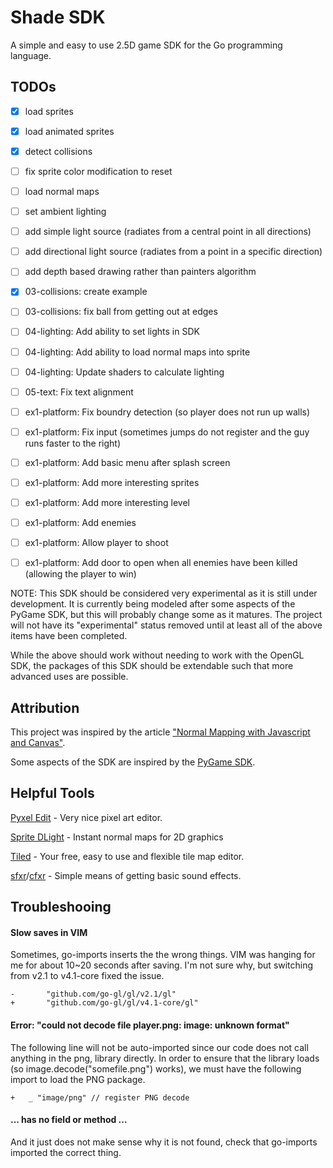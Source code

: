 Shade SDK
=========

A simple and easy to use 2.5D game SDK for the Go programming language.

TODOs 
-----

- [x] load sprites
- [x] load animated sprites
- [x] detect collisions
- [ ] fix sprite color modification to reset
- [ ] load normal maps
- [ ] set ambient lighting
- [ ] add simple light source (radiates from a central point in all directions)
- [ ] add directional light source (radiates from a point in a specific direction)
- [ ] add depth based drawing rather than painters algorithm
- [x] 03-collisions: create example
- [ ] 03-collisions: fix ball from getting out at edges
- [ ] 04-lighting: Add ability to set lights in SDK
- [ ] 04-lighting: Add ability to load normal maps into sprite
- [ ] 04-lighting: Update shaders to calculate lighting
- [ ] 05-text: Fix text alignment
- [ ] ex1-platform: Fix boundry detection (so player does not run up walls)
- [ ] ex1-platform: Fix input (sometimes jumps do not register and the guy runs faster to the right)
- [ ] ex1-platform: Add basic menu after splash screen
- [ ] ex1-platform: Add more interesting sprites
- [ ] ex1-platform: Add more interesting level
- [ ] ex1-platform: Add enemies
- [ ] ex1-platform: Allow player to shoot
- [ ] ex1-platform: Add door to open when all enemies have been killed (allowing the player to win)


NOTE: This SDK should be considered very experimental as it is still under development.  It is currently being modeled after some aspects of the PyGame SDK, but this will probably change some as it matures.  The project will not have its "experimental" status removed until at least all of the above items have been completed.

While the above should work without needing to work with the OpenGL SDK, the packages of this SDK should be extendable such that more advanced uses are possible.


Attribution
-----------

This project was inspired by the article ["Normal Mapping with Javascript and Canvas"](https://29a.ch/2010/3/24/normal-mapping-with-javascript-and-canvas-tag).

Some aspects of the SDK are inspired by the [PyGame SDK](http://www.pygame.org/).


Helpful Tools
-------------

[Pyxel Edit](http://pyxeledit.com/) - Very nice pixel art editor.

[Sprite DLight](https://www.kickstarter.com/projects/2dee/sprite-dlight-instant-normal-maps-for-2d-graphics) - Instant normal maps for 2D graphics

[Tiled](http://www.mapeditor.org/) - Your free, easy to use and flexible tile map editor.

[sfxr](http://www.drpetter.se/project_sfxr.html)/[cfxr](http://thirdcog.eu/apps/cfxr) - Simple means of getting basic sound effects.


Troubleshooing
--------------

#### Slow saves in VIM

Sometimes, go-imports inserts the the wrong things.  VIM was hanging for me for about 10~20 seconds after saving.  I'm not sure why, but switching from v2.1 to v4.1-core fixed the issue.

```
-       "github.com/go-gl/gl/v2.1/gl"
+       "github.com/go-gl/gl/v4.1-core/gl"
```

#### Error: "could not decode file player.png: image: unknown format"

The following line will not be auto-imported since our code does not call anything in the png, library directly.  In order to ensure that the library loads (so image.decode("somefile.png") works), we must have the following import to load the PNG package.

```
+	_ "image/png" // register PNG decode
```

#### ... has no field or method ...

And it just does not make sense why it is not found, check that go-imports imported the correct thing.
